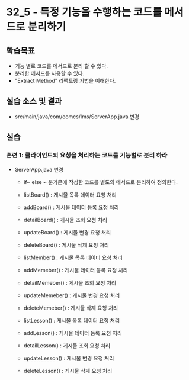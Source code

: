 # 32_5 - 특정 기능을 수행하는 코드를 메서드로 분리하기 

## 학습목표

- 기능 별로 코드를 메서드로 분리 할 수 있다.
- 분리한 메서드를 사용할 수 있다.
- "Extract Method" 리팩토링 기법을 이해한다.

## 실습 소스 및 결과

- src/main/java/com/eomcs/lms/ServerApp.java 변경

## 실습  

### 훈련 1: 클라이언트의 요청을 처리하는 코드를 기능별로 분리 하라

- ServerApp.java 변경
  - if~ else ~ 분기문에 작성한 코드를 별도의 메서드로 분리하여 정의한다.
  - listBoard() : 게시물 목록 데이터 요청 처리
  - addBoard() : 게시물 데이터 등록 요청 처리
  - detailBoard() : 게시물 조회 요청 처리
  - updateBoard() : 게시물 변경 요청 처리
  - deleteBoard() : 게시물 삭제 요청 처리
 
  - listMember() : 게시물 목록 데이터 요청 처리
  - addMemeber() : 게시물 데이터 등록 요청 처리
  - detailMemeber() : 게시물 조회 요청 처리
  - updateMemeber() : 게시물 변경 요청 처리
  - deleteMemeber() : 게시물 삭제 요청 처리  
  
  - listLesson() : 게시물 목록 데이터 요청 처리
  - addLesson() : 게시물 데이터 등록 요청 처리
  - detailLesson() : 게시물 조회 요청 처리
  - updateLesson() : 게시물 변경 요청 처리
  - deleteLesson() : 게시물 삭제 요청 처리  
